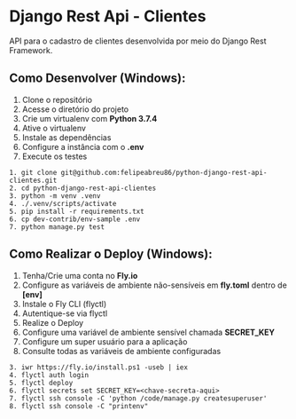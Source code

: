 # Django Rest Api - Clientes

API para o cadastro de clientes desenvolvida por meio do Django Rest Framework.

## Como Desenvolver (Windows):

1. Clone o repositório
2. Acesse o diretório do projeto
3. Crie um virtualenv com **Python 3.7.4**
4. Ative o virtualenv
5. Instale as dependências
6. Configure a instância com o **.env**
7. Execute os testes

```console
1. git clone git@github.com:felipeabreu86/python-django-rest-api-clientes.git
2. cd python-django-rest-api-clientes
3. python -m venv .venv
4. ./.venv/scripts/activate
5. pip install -r requirements.txt
6. cp dev-contrib/env-sample .env
7. python manage.py test
```

## Como Realizar o Deploy (Windows):

1. Tenha/Crie uma conta no **Fly.io**
2. Configure as variáveis de ambiente não-sensíveis em **fly.toml** dentro de **[env]**
3. Instale o Fly CLI (flyctl)
4. Autentique-se via flyctl
5. Realize o Deploy
6. Configure uma variável de ambiente sensível chamada **SECRET_KEY**
7. Configure um super usuário para a aplicação
8. Consulte todas as variáveis de ambiente configuradas

```console
3. iwr https://fly.io/install.ps1 -useb | iex
4. flyctl auth login
5. flyctl deploy
6. flyctl secrets set SECRET_KEY=<chave-secreta-aqui>
7. flyctl ssh console -C 'python /code/manage.py createsuperuser'
8. flyctl ssh console -C "printenv"
```